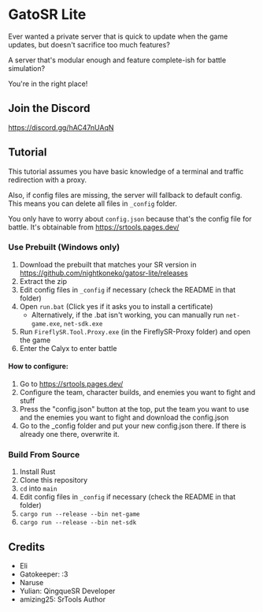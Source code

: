 # GatoSR Lite

Ever wanted a private server that is quick to update when the game updates, but doesn't sacrifice too much features?

A server that's modular enough and feature complete-ish for battle simulation?

You're in the right place!

## Join the Discord

https://discord.gg/hAC47nUAqN

## Tutorial

This tutorial assumes you have basic knowledge of a terminal and traffic redirection with a proxy.

Also, if config files are missing, the server will fallback to default config. This means you can delete all files in `_config` folder.

You only have to worry about `config.json` because that's the config file for battle. It's obtainable from https://srtools.pages.dev/

### Use Prebuilt (Windows only)

1. Download the prebuilt that matches your SR version in https://github.com/nightkoneko/gatosr-lite/releases
2. Extract the zip
3. Edit config files in `_config` if necessary (check the README in that folder)
4. Open `run.bat` (Click yes if it asks you to install a certificate)
    - Alternatively, if the .bat isn't working, you can manually run `net-game.exe`, `net-sdk.exe`
5. Run `FireflySR.Tool.Proxy.exe` (in the FireflySR-Proxy folder) and open the game
6. Enter the Calyx to enter battle

#### How to configure:

1. Go to https://srtools.pages.dev/
2. Configure the team, character builds, and enemies you want to fight and stuff
3. Press the "config.json" button at the top, put the team you want to use and the enemies you want to fight and download the config.json
4. Go to the _config folder and put your new config.json there. If there is already one there, overwrite it.

### Build From Source

1. Install Rust
2. Clone this repository
3. `cd` into `main`
5. Edit config files in `_config` if necessary (check the README in that folder)
6. `cargo run --release --bin net-game`
7. `cargo run --release --bin net-sdk`

## Credits
- Eli
- Gatokeeper: :3
- Naruse
- Yulian: QingqueSR Developer
- amizing25: SrTools Author
